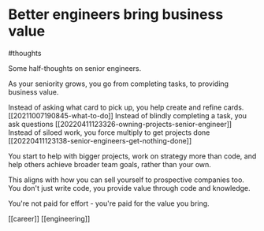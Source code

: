 # Better engineers bring business value

#thoughts 

Some half-thoughts on senior engineers.

As your seniority grows, you go from completing tasks, to providing business value.

Instead of asking what card to pick up, you help create and refine cards. [[20211007190845-what-to-do]]
Instead of blindly completing a task, you ask questions [[20220411123326-owning-projects-senior-engineer]]
Instead of siloed work, you force multiply to get projects done [[20220411123138-senior-engineers-get-nothing-done]]

You start to help with bigger projects, work on strategy more than code, and help others achieve broader team goals, rather than your own.

This aligns with how you can sell yourself to prospective companies too. You don't just write code, you provide value through code and knowledge.

You're not paid for effort - you're paid for the value you bring.

[[career]]
[[engineering]]